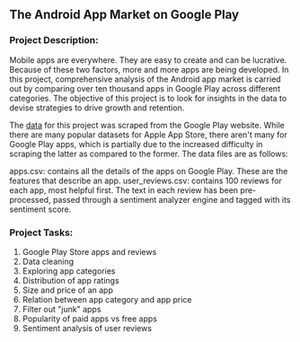 ## The Android App Market on Google Play

### Project Description:
Mobile apps are everywhere. They are easy to create and can be lucrative. Because of these two factors, more and more apps are being developed. In this project, comprehensive analysis of the Android app market is carried out by comparing over ten thousand apps in Google Play across different categories. The objective of this project is to look for insights in the data to devise strategies to drive growth and retention.   
  
The [data](https://www.kaggle.com/lava18/google-play-store-apps) for this project was scraped from the Google Play website. While there are many popular datasets for Apple App Store, there aren't many for Google Play apps, which is partially due to the increased difficulty in scraping the latter as compared to the former. The data files are as follows:

apps.csv: contains all the details of the apps on Google Play. These are the features that describe an app.
user_reviews.csv: contains 100 reviews for each app, most helpful first. The text in each review has been pre-processed, passed through a sentiment analyzer engine and tagged with its sentiment score.

### Project Tasks:
1. Google Play Store apps and reviews  
2. Data cleaning  
3. Exploring app categories  
4. Distribution of app ratings  
5. Size and price of an app  
6. Relation between app category and app price  
7. Filter out "junk" apps  
8. Popularity of paid apps vs free apps  
9. Sentiment analysis of user reviews  
